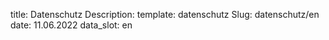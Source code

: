 title: Datenschutz
Description: 
template: datenschutz
Slug: datenschutz/en
date: 11.06.2022
data_slot: en
